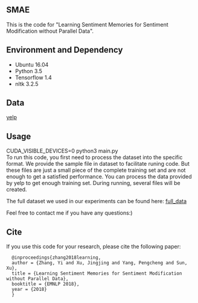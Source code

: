 ## SMAE
This is the code for "Learning Sentiment Memories for Sentiment Modification without Parallel Data".

## Environment and Dependency
 - Ubuntu 16.04
 - Python 3.5
 - Tensorflow 1.4
 - nltk 3.2.5
 
## Data
  [yelp](https://www.yelp.com/dataset/challenge)
  
## Usage
CUDA_VISIBLE_DEVICES=0 python3 main.py   
To run this code, you first need to process the dataset into the specific format. We provide the sample file in dataset to facilitate runing code. But these files are just a small piece of the complete training set and are not enough to get a satisfied performance. You can process the data provided by yelp to get enough training set. During running, several files will be created.

The full dataset we used in our experiments can be found here: [full_data](https://drive.google.com/drive/folders/1NdmsZi221PPb3Uh5tyLpm_yCxZdzaXxi?usp=sharing)

Feel free to contact me if you have any questions:)

## Cite
If you use this code for your research, please cite the following paper:
```
  @inproceedings{zhang2018learning,  
  author = {Zhang, Yi and Xu, Jingjing and Yang, Pengcheng and Sun, Xu},  
  title = {Learning Sentiment Memories for Sentiment Modification without Parallel Data},  
  booktitle = {EMNLP 2018},  
  year = {2018}  
  }  
 ```
